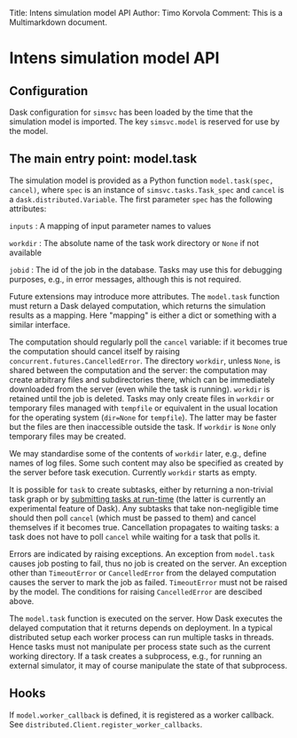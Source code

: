 Title: Intens simulation model API
Author: Timo Korvola
Comment: This is a Multimarkdown document.

# Intens simulation model API

## Configuration

Dask configuration for `simsvc` has been loaded by the time that the
simulation model is imported.  The key `simsvc.model` is reserved for
use by the model.

## The main entry point: model.task

The simulation model is provided as a Python function
`model.task(spec, cancel)`, where `spec` is an instance of
`simsvc.tasks.Task_spec` and `cancel` is a
`dask.distributed.Variable`.  The first parameter `spec` has the
following attributes:

`inputs`
:	A mapping of input parameter names to values

`workdir`
:	The absolute name of the task work directory or `None` if not
    available

`jobid`
:   The id of the job in the database.  Tasks may use this for
    debugging purposes, e.g., in error messages, although this is not
    required.

Future extensions may introduce more attributes.  The `model.task`
function must return a Dask delayed computation, which returns the
simulation results as a mapping.  Here "mapping" is either a dict or
something with a similar interface.

The computation should regularly poll the `cancel` variable: if it
becomes true the computation should cancel itself by raising
`concurrent.futures.CancelledError`.  The directory `workdir`, unless
`None`, is shared between the computation and the server: the
computation may create arbitrary files and subdirectories there, which
can be immediately downloaded from the server (even while the task is
running).  `workdir` is retained until the job is deleted.  Tasks may
only create files in `workdir` or temporary files managed with
`tempfile` or equivalent in the usual location for the operating
system (`dir=None` for `tempfile`).  The latter may be faster but the
files are then inaccessible outside the task.  If `workdir` is `None`
only temporary files may be created.

We may standardise some of the contents of `workdir` later, e.g.,
define names of log files.  Some such content may also be specified as
created by the server before task execution.  Currently `workdir`
starts as empty.

It is possible for `task` to create subtasks, either by returning a
non-trivial task graph or by [submitting tasks at run-time][runtime
tasks] (the latter is currently an experimental feature of Dask).  Any
subtasks that take non-negligible time should then poll `cancel`
(which must be passed to them) and cancel themselves if it becomes
true.  Cancellation propagates to waiting tasks: a task does not have
to poll `cancel` while waiting for a task that polls it.

Errors are indicated by raising exceptions.  An exception from
`model.task` causes job posting to fail, thus no job is created on the
server.  An exception other than `TimeoutError` or `CancelledError`
from the delayed computation causes the server to mark the job as
failed.  `TimeoutError` must not be raised by the model.  The
conditions for raising `CancelledError` are descibed above.

The `model.task` function is executed on the server.  How Dask
executes the delayed computation that it returns depends on
deployment.  In a typical distributed setup each worker process can
run multiple tasks in threads.  Hence tasks must not manipulate per
process state such as the current working directory.  If a task
creates a subprocess, e.g., for running an external simulator, it may
of course manipulate the state of that subprocess.

[runtime tasks]: https://distributed.readthedocs.io/en/latest/task-launch.html

## Hooks

If `model.worker_callback` is defined, it is registered as a worker
callback.  See `distributed.Client.register_worker_callbacks`.
